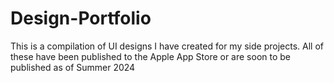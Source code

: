 # Design-Portfolio
This is a compilation of UI designs I have created for my side projects. All of these have been published to the Apple App Store or are soon to be published as of Summer 2024
